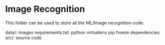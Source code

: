# Image Recognition

This folder can be used to store all the ML/Image recognition code.

data/: images
requirements.txt: python virtualenv pip freeze dependencies
src/: source code

